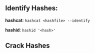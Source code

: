<h2>Identify Hashes:</h2>

__hashcat__:
`hashcat <hashfile> --identify`

__hashid__: 
`hashid '<hash>'`

<h2>Crack Hashes</h2>
